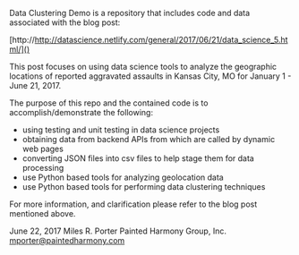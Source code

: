 Data Clustering Demo is a repository that includes code and data associated
 with the blog post:

[http://http://datascience.netlify.com/general/2017/06/21/data_science_5.html/]()

This post focuses on using data science tools to analyze the geographic locations of
reported aggravated assaults in Kansas City, MO for January 1 - June 21, 2017.

The purpose of this repo and the contained code is to accomplish/demonstrate the following:

- using testing and unit testing in data science projects
- obtaining data from backend APIs from which are called by dynamic web pages
- converting JSON files into csv files to help stage them for data processing
- use Python based tools for analyzing geolocation data
- use Python based tools for performing data clustering techniques

For more information, and clarification please refer to the blog post mentioned
above.

June 22, 2017
Miles R. Porter
Painted Harmony Group, Inc.
mporter@paintedharmony.com
